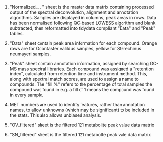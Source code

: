 1.  "Normalized_. . " sheet is the master data matrix containing processed output of the spectral deconvolution, alignment and annotation algorithms. Samples are displayed in   columns, peak areas in rows. Data has been normalised following QC-based LOWESS algorithm and blank subtracted, then reformatted into tidydata compliant "Data" and "Peak" tables.

2.  "Data" sheet contain peak area information for each compound. Orange rows are for Odontaster valildus samples, yellow for Sterechinus neumayeri samples.

3.  "Peak" sheet contain annotation information, assigned by searching GC-MS mass spectral libraries. Each compound was assigned a "retention index", calculated from retention time and instrument method. This, along with spectral match scores, are used to assign a name to compounds. The "fill %" refers to the percentage of total samples the compound was found in e.g. a fill of 1 means the compound was found in every sample.

4.   MET numbers are used to identify features, rather than annotation names, to allow unknowns (which may be significant) to be included in the stats. This also allows unbiased analysis.

5.  "OV_filtered" sheet is the filtered 121 metabolite peak value data matrix

6.  "SN_filtered" sheet is the filtered 121 metabolte peak vale data matrix
